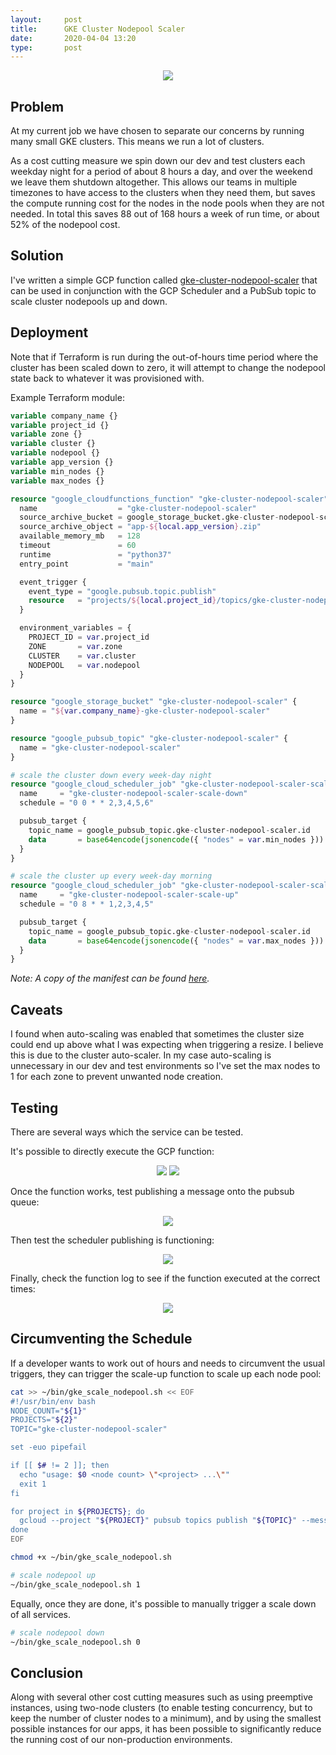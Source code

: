 ```yaml
---
layout:     post
title:      GKE Cluster Nodepool Scaler
date:       2020-04-04 13:20
type:       post
---
```


<p align="center">
<img  src="https://github.com/roobert/roobert.github.io/raw/master/images/gke_scaler/gke_cluster_nodepool_scaler.png"/>
</p>

## Problem

At my current job we have chosen to separate our concerns by running many small GKE clusters. This means we run a lot of clusters.

As a cost cutting measure we spin down our dev and test clusters each weekday night for a period of about 8 hours a day, and over the weekend we leave them shutdown altogether. This allows our teams in multiple timezones to have access to the clusters when they need them, but saves the compute running cost for the nodes in the node pools when they are not needed. In total this saves 88 out of 168 hours a week of run time, or about 52% of the nodepool cost.

## Solution

I've written a simple GCP function called [gke-cluster-nodepool-scaler](https://github.com/roobert/gke-cluster-nodepool-scaler) that can be used in conjunction with the GCP Scheduler and a PubSub topic to scale cluster nodepools up and down.

## Deployment

Note that if Terraform is run during the out-of-hours time period where the cluster has been scaled down to zero, it will attempt to change the nodepool state back to whatever it was provisioned with.

Example Terraform module:
```terraform
variable company_name {}
variable project_id {}
variable zone {}
variable cluster {}
variable nodepool {}
variable app_version {}
variable min_nodes {}
variable max_nodes {}

resource "google_cloudfunctions_function" "gke-cluster-nodepool-scaler" {
  name                  = "gke-cluster-nodepool-scaler"
  source_archive_bucket = google_storage_bucket.gke-cluster-nodepool-scaler.name
  source_archive_object = "app-${local.app_version}.zip"
  available_memory_mb   = 128
  timeout               = 60
  runtime               = "python37"
  entry_point           = "main"

  event_trigger {
    event_type = "google.pubsub.topic.publish"
    resource   = "projects/${local.project_id}/topics/gke-cluster-nodepool-scaler"
  }

  environment_variables = {
    PROJECT_ID = var.project_id
    ZONE       = var.zone
    CLUSTER    = var.cluster
    NODEPOOL   = var.nodepool
  }
}

resource "google_storage_bucket" "gke-cluster-nodepool-scaler" {
  name = "${var.company_name}-gke-cluster-nodepool-scaler"
}

resource "google_pubsub_topic" "gke-cluster-nodepool-scaler" {
  name = "gke-cluster-nodepool-scaler"
}

# scale the cluster down every week-day night
resource "google_cloud_scheduler_job" "gke-cluster-nodepool-scaler-scale-down" {
  name     = "gke-cluster-nodepool-scaler-scale-down"
  schedule = "0 0 * * 2,3,4,5,6"

  pubsub_target {
    topic_name = google_pubsub_topic.gke-cluster-nodepool-scaler.id
    data       = base64encode(jsonencode({ "nodes" = var.min_nodes }))
  }
}

# scale the cluster up every week-day morning
resource "google_cloud_scheduler_job" "gke-cluster-nodepool-scaler-scale-up" {
  name     = "gke-cluster-nodepool-scaler-scale-up"
  schedule = "0 8 * * 1,2,3,4,5"

  pubsub_target {
    topic_name = google_pubsub_topic.gke-cluster-nodepool-scaler.id
    data       = base64encode(jsonencode({ "nodes" = var.max_nodes }))
  }
}
```

  _Note: A copy of the manifest can be found [here](https://github.com/roobert/gke-cluster-nodepool-scaler/blob/master/gke-cluster-nodepool-scaler.tf)._

## Caveats

I found when auto-scaling was enabled that sometimes the cluster size could end up above what I was expecting when triggering a resize. I believe this is due to the cluster auto-scaler. In my case auto-scaling is unnecessary in our dev and test environments so I've set the max nodes to 1 for each zone to prevent unwanted node creation.

## Testing

There are several ways which the service can be tested.

It's possible to directly execute the GCP function:
<p align="center">
<img class="gcp-border" src="https://github.com/roobert/roobert.github.io/raw/master/images/gke_scaler/gcp_function_test.png"/>
<img class="gcp-border" src="https://github.com/roobert/roobert.github.io/raw/master/images/gke_scaler/gcp_function_test_log.png"/>
</p>

Once the function works, test publishing a message onto the pubsub queue:
<p align="center">
<img class="gcp-border" src="https://github.com/roobert/roobert.github.io/raw/master/images/gke_scaler/pubsub_test.png"/>
</p>

Then test the scheduler publishing is functioning:
<p align="center">
<img class="gcp-border" src="https://github.com/roobert/roobert.github.io/raw/master/images/gke_scaler/scheduler_test.png"/>
</p>

Finally, check the function log to see if the function executed at the correct times:
<p align="center">
<img class="gcp-border" src="https://github.com/roobert/roobert.github.io/raw/master/images/gke_scaler/gcp_function_log.png"/>
</p>


## Circumventing the Schedule

If a developer wants to work out of hours and needs to circumvent the usual triggers, they can trigger the scale-up function to scale up each node pool:
```bash
cat >> ~/bin/gke_scale_nodepool.sh << EOF
#!/usr/bin/env bash
NODE_COUNT="${1}"
PROJECTS="${2}"
TOPIC="gke-cluster-nodepool-scaler"

set -euo pipefail

if [[ $# != 2 ]]; then
  echo "usage: $0 <node count> \"<project> ...\""
  exit 1
fi

for project in ${PROJECTS}; do
  gcloud --project "${PROJECT}" pubsub topics publish "${TOPIC}" --message "{\"nodes\":${NODE_COUNT}}"
done
EOF

chmod +x ~/bin/gke_scale_nodepool.sh

# scale nodepool up
~/bin/gke_scale_nodepool.sh 1
```

Equally, once they are done, it's possible to manually trigger a scale down of all services.
```bash
# scale nodepool down
~/bin/gke_scale_nodepool.sh 0
```

## Conclusion

Along with several other cost cutting measures such as using preemptive instances, using two-node clusters (to enable testing concurrency, but to keep the number of cluster nodes to a minimum), and by using the smallest possible instances for our apps, it has been possible to significantly reduce the running cost of our non-production environments.
